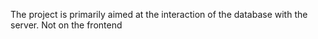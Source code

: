 The project is primarily aimed at the interaction of the database with the server. Not on the frontend
